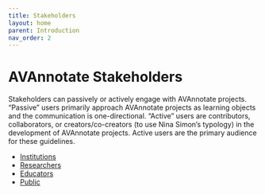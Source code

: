 ```yaml
---
title: Stakeholders
layout: home
parent: Introduction
nav_order: 2
---
```

# AVAnnotate Stakeholders
Stakeholders can passively or actively engage with AVAnnotate projects. “Passive” users primarily approach AVAnnotate projects as learning objects and the communication is one-directional. “Active” users are contributors, collaborators, or creators/co-creators (to use Nina Simon’s typology) in the development of AVAnnotate projects. Active users are the primary audience for these guidelines.

- [Institutions](https://avannotate.github.io/guidelines/pages/institutions)
- [Researchers](https://avannotate.github.io/guidelines/pages/researchers)
- [Educators](https://avannotate.github.io/guidelines/pages/educators)
- [Public](https://avannotate.github.io/guidelines/pages/public)
